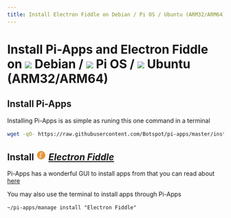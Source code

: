 ```yaml
---
title: Install Electron Fiddle on Debian / Pi OS / Ubuntu (ARM32/ARM64) | Pi-Apps
---
```

# Install Pi-Apps and Electron Fiddle on <img src=https://www.vectorlogo.zone/logos/debian/debian-icon.svg height=20 /> Debian / <img src=https://www.vectorlogo.zone/logos/raspberrypi/raspberrypi-icon.svg height=20 /> Pi OS / <img src=https://www.vectorlogo.zone/logos/ubuntu/ubuntu-icon.svg height=20 /> Ubuntu (ARM32/ARM64)
## Install Pi-Apps

Installing Pi-Apps is as simple as runing this one command in a terminal
```bash
wget -qO- https://raw.githubusercontent.com/Botspot/pi-apps/master/install | bash
```
## Install <img src="/img/app-icons/Electron Fiddle/icon-64.png" height=24> ***[Electron Fiddle](https://github.com/Botspot/pi-apps/tree/master/apps/Electron%20Fiddle)***
Pi-Apps has a wonderful GUI to install apps from that you can read about [here](/wiki/getting-started/running-pi-apps/)
        
You may also use the terminal to install apps through Pi-Apps
```
~/pi-apps/manage install "Electron Fiddle"
```
